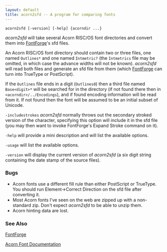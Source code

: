 ```yaml
---
layout: default
title: acorn2sfd -- A program for comparing fonts
---
```



`acorn2sfd [-version] [-help] {acorndir ...}`

*acorn2sfd* will take several Acorn RISC/OS font directories and convert
them into [FontForge](overview.html)'s sfd files.

An Acorn RISC/OS font directory should contain two or three files, one
named `Outlines*` and one named `Intmetric?` (the `Intmetrics` file may
be omitted, in which case the advance widths will not be known).
*acorn2sfd* will read both files and generate an sfd file from them
(which [FontForge](overview.html) can turn into TrueType or PostScript).

If the `Outlines` file ends in a digit (`Outlines0`) then a third file
named `Base<digit>*` will be searched for in the directory (if not found
there then in `<acorndir>/../Encodings`), and if found encoding
information will be read from it. If not found then the font will be
assumed to be an initial subset of Unicode.

`-includestrokes` *acorn2sfd* normally throws out the secondary stroked
version of the character, specifying this option will include it in the
sfd file (you may then want to invoke FontForge's Expand Stroke command
on it).

`-help` will provide a mini description and will list the available
options.

`-usage` will list the available options.

`-version` will display the current version of *acorn2sfd* (a six digit
string containing the date stamp of the source files).

### Bugs

-   Acorn fonts use a different fill rule than either PostScript or
    TrueType. You should run Element-\>Correct Direction on the sfd file
    after converting it.
-   Most Acorn fonts I've seen on the web are zipped up with a
    non-standard zip. Don't expect *acorn2sfd* to be able to unzip them.
-   Acorn hinting data are lost.

### See Also

[FontForge](overview.html)

[Acorn Font
Documentation](http://www.pinknoise.demon.co.uk/Docs/Arc/Fonts/Formats.html)
